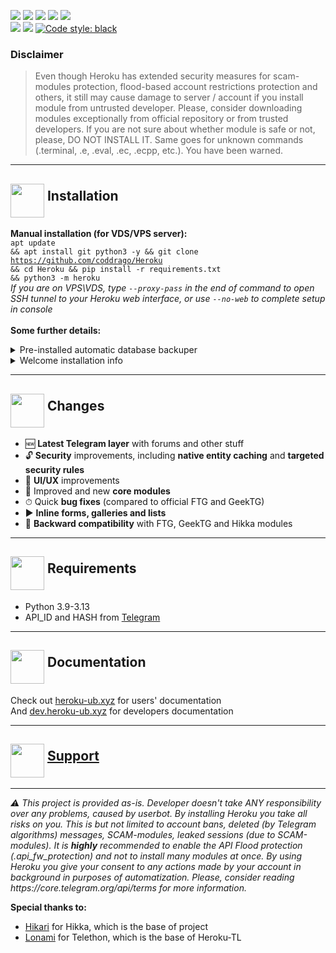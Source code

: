 <a href="https://www.codacy.com/gh/coddrago/Heroku/dashboard?utm_source=github.com&amp;utm_medium=referral&amp;utm_content=coddrago/Heroku&amp;utm_campaign=Badge_Grade"><img src="https://app.codacy.com/project/badge/Grade/97e3ea868f9344a5aa6e4d874f83db14"/></a>
<a href="#"><img src="https://img.shields.io/github/languages/code-size/coddrago/Heroku"/></a>
<a href="#"><img src="https://img.shields.io/github/issues-raw/coddrago/Heroku"/></a>
<a href="#"><img src="https://img.shields.io/github/license/coddrago/Heroku"/></a>
<a href="#"><img src="https://img.shields.io/github/commit-activity/m/coddrago/Heroku"/></a><br>
<a href="#"><img src="https://img.shields.io/github/forks/coddrago/Heroku?style=flat"/></a>
<a href="#"><img src="https://img.shields.io/github/stars/coddrago/Heroku"/></a>&nbsp;<a href="https://github.com/psf/black"><img src="https://img.shields.io/badge/code%20style-black-000000.svg" alt="Code style: black"></a><br>

### Disclaimer

> Even though Heroku has extended security measures for scam-modules protection, flood-based account restrictions protection and others, it still may cause damage to server / account if you install module from untrusted developer. Please, consider downloading modules exceptionally from official repository or from trusted developers. If you are not sure about whether module is safe or not, please, DO NOT INSTALL IT. Same goes for unknown commands (.terminal, .e, .eval, .ec, .ecpp, etc.). You have been warned.

<hr>
<h2><img src="https://github.com/hikariatama/assets/raw/master/1326-command-window-line-flat.webp" height="54" align="middle"> Installation</h2>

<b>Manual installation (for VDS/VPS server):</b><br>
<code>apt update && apt install git python3 -y && git clone https://github.com/coddrago/Heroku && cd Heroku && pip install -r requirements.txt && python3 -m heroku</code><br>
<i>If you are on VPS\VDS, type <code>--proxy-pass</code> in the end of command to open SSH tunnel to your Heroku web interface, or use <code>--no-web</code> to complete setup in console</i><br>
<br>
<b>Some further details:</b>

<details>
 <summary>Pre-installed automatic database backuper</summary>
 <img src="https://user-images.githubusercontent.com/36935426/202905566-964d2904-f3ce-4a14-8f05-0e7840e1b306.png" width="300">
</details>
<details>
 <summary>Welcome installation info</summary>
 <img src="https://user-images.githubusercontent.com/36935426/202905720-6319993b-697c-4b09-a194-209c110c79fd.png" width="300">
 <img src="https://user-images.githubusercontent.com/36935426/202905746-2a511129-0208-4581-bb27-7539bd7b53c9.png" width="300">
</details>

<hr>
<h2><img src="https://github.com/hikariatama/assets/raw/master/35-edit-flat.webp" height="54" align="middle"> Changes</h2>

<ul>
 <li>🆕 <b>Latest Telegram layer</b> with forums and other stuff</li>
 <li>🔓 <b>Security</b> improvements, including <b>native entity caching</b> and <b>targeted security rules</b></li>
 <li>🎨 <b>UI/UX</b> improvements</li>
 <li>📼 Improved and new <b>core modules</b></li>
 <li>⏱ Quick <b>bug fixes</b> (compared to official FTG and GeekTG)</li>
 <li>▶️ <b>Inline forms, galleries and lists</b></li>
 <li>🔁 <b>Backward compatibility</b> with FTG, GeekTG and Hikka modules</li>
</ul>
<hr>
<h2 border="none"><img src="https://github.com/hikariatama/assets/raw/master/1312-micro-sd-card-flat.webp" height="54" align="middle"> Requirements</h2>
<ul>
 <li>Python 3.9-3.13</li>
 <li>API_ID and HASH from <a href="https://my.telegram.org/apps" color="#2594cb">Telegram</a></li>
</ul>
<hr>
<h2 border="none"><img src="https://github.com/hikariatama/assets/raw/master/680-it-developer-flat.webp" height="54" align="middle"> Documentation</h2>

Check out <a href="https://heroku-ub.xyz/">heroku-ub.xyz</a> for users' documentation<br>
And <a href="https://dev.heroku-ub.xyz/">dev.heroku-ub.xyz</a> for developers documentation

<hr>
<h2 border="none"><img src="https://github.com/hikariatama/assets/raw/master/981-consultation-flat.webp" height="54" align="middle"> <a href="https://t.me/heroku_talks">Support</a></h2>

<hr>
<i>⚠️ This project is provided as-is. Developer doesn't take ANY responsibility over any problems, caused by userbot. By installing Heroku you take all risks on you. This is but not limited to account bans, deleted (by Telegram algorithms) messages, SCAM-modules, leaked sessions (due to SCAM-modules). It is <b>highly</b> recommended to enable the API Flood protection (.api_fw_protection) and not to install many modules at once. By using Heroku you give your consent to any actions made by your account in background in purposes of automatization. Please, consider reading https://core.telegram.org/api/terms for more information.</i>

<b>Special thanks to:</b>

<ul>
    <li><a href="https://gitlab.com/hikariatama">Hikari</a> for Hikka, which is the base of project</li>
    <li><a href="https://t.me/lonami">Lonami</a> for Telethon, which is the base of Heroku-TL</li>
</ul>
